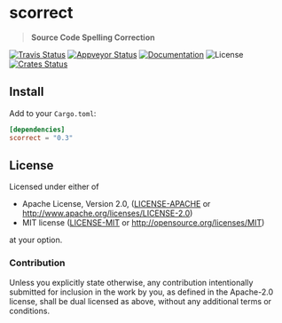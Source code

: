 # scorrect

> **Source Code Spelling Correction**

[![Travis Status](https://travis-ci.org/crate-ci/scorrect.svg?branch=master)](https://travis-ci.org/crate-ci/scorrect)
[![Appveyor Status](https://ci.appveyor.com/api/projects/status/ngaynop65qg5sqpq/branch/master?svg=true)](https://ci.appveyor.com/project/epage/scorrect/branch/master)
[![Documentation](https://img.shields.io/badge/docs-master-blue.svg)][Documentation]
![License](https://img.shields.io/crates/l/scorrect.svg)
[![Crates Status](https://img.shields.io/crates/v/scorrect.svg)](https://crates.io/crates/scorrect)

## Install

Add to your `Cargo.toml`:

```toml
[dependencies]
scorrect = "0.3"
```

## License

Licensed under either of

 * Apache License, Version 2.0, ([LICENSE-APACHE](LICENSE-APACHE) or http://www.apache.org/licenses/LICENSE-2.0)
 * MIT license ([LICENSE-MIT](LICENSE-MIT) or http://opensource.org/licenses/MIT)

at your option.

### Contribution

Unless you explicitly state otherwise, any contribution intentionally
submitted for inclusion in the work by you, as defined in the Apache-2.0
license, shall be dual licensed as above, without any additional terms or
conditions.

[Crates.io]: https://crates.io/crates/scorrect
[Documentation]: https://docs.rs/scorrect
